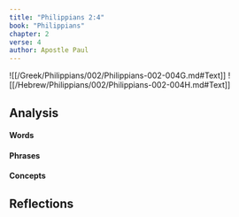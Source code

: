 ```yaml
---
title: "Philippians 2:4"
book: "Philippians"
chapter: 2
verse: 4
author: Apostle Paul
---
```

![[/Greek/Philippians/002/Philippians-002-004G.md#Text]]
![[/Hebrew/Philippians/002/Philippians-002-004H.md#Text]]

## Analysis

#### Words

#### Phrases

#### Concepts

## Reflections
